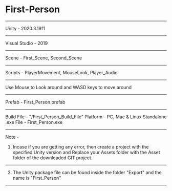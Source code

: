 # First-Person

______________________________________
Unity - 2020.3.19f1
______________________________________
Visual Studio - 2019
______________________________________
Scene - First_Scene, Second_Scene
______________________________________
Scripts - PlayerMovement, MouseLook, Player_Audio
______________________________________
Use Mouse to Look around and WASD keys to move around
______________________________________
Prefab - First_Person.prefab
______________________________________
Build File - "/First_Person_Build_File"
Platform - PC, Mac & Linux Standalone
.exe File - First_Person.exe
______________________________________


Note - 
1. Incase if you are getting any error, then create a project with the specified Unity version and Replace
your Assets folder with the Asset folder of the downloaded GIT project.
______________________________________

2. The Unity package file can be found inside the folder "Export" and the name is "First_Person"
______________________________________
